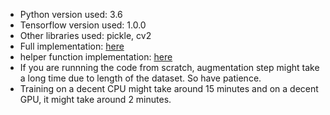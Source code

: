 * Python version used: 3.6
* Tensorflow version used: 1.0.0
* Other libraries used: pickle, cv2
* Full implementation: [here]()
* helper function implementation: [here]()
* If you are runnning the code from scratch, augmentation step might take a long time due to length of the dataset. So have patience. 
* Training on a decent CPU might take around 15 minutes and on a decent GPU, it might take around 2 minutes. 